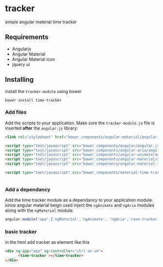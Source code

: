 # tracker

simple angular material time tracker 

## Requirements
 - Angularjs
 - Angular Material 
 - Angular Material icon
 - jquery ui
 
 ## Installing
 install the `tracker-module` using bower 
 
 `bower install time-tracker`
 
 ### Add files

Add the scripts to your application. Make sure the `tracker-module.js` file is inserted **after** the `angular.js` library:

```html
<link rel="stylesheet" href="bower_components/angular-material/angular-material.min.css">  

<script type="text/javascript" src="bower_components/angular/angular.js"></script>
<script type="text/javascript" src="bower_components/angular-aria/angular-aria.js"></script>
<script type="text/javascript" src="bower_components/angular-animate/angular-animate.min.js"></script> 
<script type="text/javascript" src="bower_components/angular-material/angular-material.js"></script>
<script type="text/javascript" src="bower_components/angular-material-icons/angular-material-icons.min.js"></script>

<script type="text/javascript" src="bower_components/material-time-tracker/tracker-module/tracker-module.js"></script>
 
```

### Add a dependancy

Add the time tracker module as a dependancy to your application module. since angular material beign used inject the `ngAnimate` and `ngAria` modules along with the `ngMaterial` module:

```js
angular.module("app",['ngMaterial','ngAnimate', 'ngAria','rasm-tracker'])
```

### basic tracker 

in the html add tracker as element like this 

```html
<div ng-app="app" ng-controller="ctrl as vm"> 
	  <time-tracker ></time-tracker> 
</div>
```





